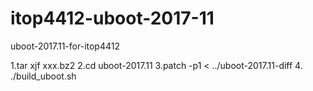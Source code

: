 # itop4412-uboot-2017-11
uboot-2017.11-for-itop4412

1.tar xjf xxx.bz2
2.cd uboot-2017.11
3.patch -p1 < ../uboot-2017.11-diff
4. ./build_uboot.sh

